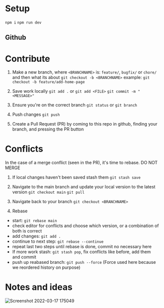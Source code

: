 # Setup
`npm i`
`npm run dev`

## Github
# Contribute

1. Make a new branch, where `<BRANCHNAME>` is: `feature/`, `bugfix/` or `chore/` and then what its about
`git checkout -b <BRANCHNAME>`
example: `git checkout -b feature/add-home-page`

2. Save work locally
`git add .` or `git add <FILE>`
`git commit -m "<MESSAGE>"`

3. Ensure you're on the correct branch
`git status` or `git branch`

4. Push changes
`git push`

5. Create a Pull Request (PR) by coming to this repo in github, finding your branch, and pressing the PR button

# Conflicts
In the case of a merge conflict (seen in the PR), it's time to rebase. DO NOT MERGE

1. If local changes haven't been saved stash them
`git stash save`

2. Navigate to the main branch and update your local version to the latest version
`git checkout main`
`git pull`

3. Navigate back to your branch
`git checkout <BRANCHNAME>`

4. Rebase
* start: `git rebase main`
* check editor for conflicts and choose which version, or a combination of both is correct
* add changes: `git add .`
* continue to next step: `git rebase --continue`
* repeat last two steps until rebase is done, commit no necessary here
* If more work stash: `git stash pop`, fix conflicts like before, add them and commit
* push up reabased branch: `git push --force` (Force used here because we reordered history on purpose)

# Notes and ideas

![Screenshot 2022-03-17 175049](https://user-images.githubusercontent.com/69822058/158900785-68948fc8-3f4b-487a-b7d6-6601e8883dea.png)
